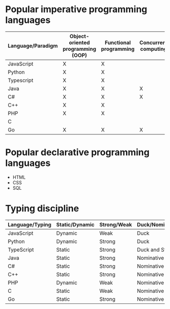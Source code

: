 # Popular imperative programming languages

| Language/Paradigm | Object-oriented programming (OOP) | Functional programming | Concurrent computing |
|-------------------|-----------------------------------|------------------------|----------------------|
| JavaScript        | X                                 | X                      |                      |
| Python            | X                                 | X                      |                      |
| Typescript        | X                                 | X                      |                      |
| Java              | X                                 | X                      | X                    |
| C#                | X                                 | X                      | X                    |
| C++               | X                                 | X                      |                      |
| PHP               | X                                 | X                      |                      |
| C                 |                                   |                        |                      |
| Go                | X                                 | X                      | X                    |

# Popular declarative programming languages

 - HTML
 - CSS
 - SQL


# Typing discipline

| Language/Typing | Static/Dynamic | Strong/Weak | Duck/Nominative/Structural | Manifest/inferred  |
|-----------------|----------------|-------------|----------------------------|--------------------|
| JavaScript      | Dynamic        | Weak        | Duck                       |                    |
| Python          | Dynamic        | Strong      | Duck                       |                    |
| TypeScript      | Static         | Strong      | Duck and Structural        |                    |
| Java            | Static         | Strong      | Nominative                 | Manifest           |
| C#              | Static         | Strong      | Nominative                 | partially inferred |
| C++             | Static         | Strong      | Nominative                 | partially inferred |
| PHP             | Dynamic        | Weak        | Nominative                 |                    |
| C               | Static         | Weak        | Nominative                 | Manifest           |
| Go              | Static         | Strong      | Nominative and Structural  | Inferred           |
